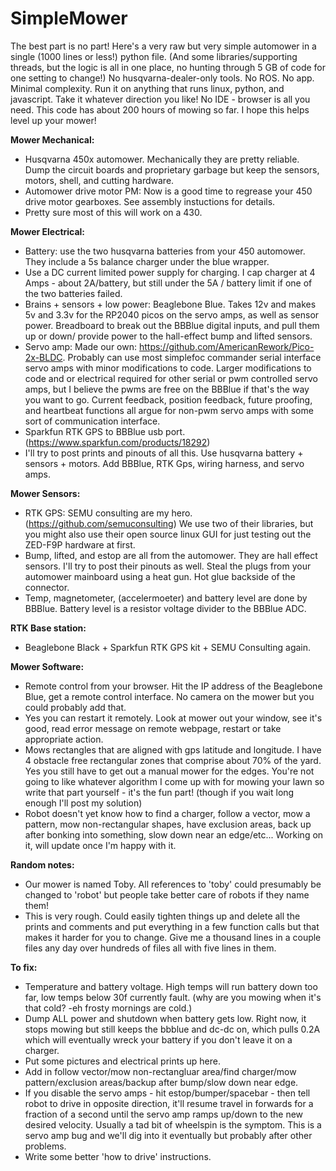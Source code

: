 # SimpleMower
The best part is no part!  Here's a very raw but very simple automower in a single (1000 lines or less!) python file. (And some libraries/supporting threads, but the logic is all in one place, no hunting through 5 GB of code for one setting to change!) No husqvarna-dealer-only tools. No ROS. No app. Minimal complexity. Run it on anything that runs linux, python, and javascript. Take it whatever direction you like! No IDE - browser is all you need. This code has about 200 hours of mowing so far. I hope this helps level up your mower! 

**Mower Mechanical:**
  - Husqvarna 450x automower. Mechanically they are pretty reliable. Dump the circuit boards and proprietary garbage but keep the sensors, motors, shell, and cutting hardware.
  - Automower drive motor PM: Now is a good time to regrease your 450 drive motor gearboxes. See assembly instuctions for details.
  - Pretty sure most of this will work on a 430.

**Mower Electrical:**
  - Battery: use the two husqvarna batteries from your 450 automower. They include a 5s balance charger under the blue wrapper.
  - Use a DC current limited power supply for charging. I cap charger at 4 Amps - about 2A/battery, but still under the 5A / battery limit if one of the two batteries failed.
  - Brains + sensors + low power: Beaglebone Blue. Takes 12v and makes 5v and 3.3v for the RP2040 picos on the servo amps, as well as sensor power. Breadboard to break out the BBBlue digital inputs, and pull them up or down/ provide power to the hall-effect bump and lifted sensors.
  - Servo amp: Made our own: https://github.com/AmericanRework/Pico-2x-BLDC. Probably can use most simplefoc commander serial interface servo amps with minor modifications to code. Larger modifications to code and or electrical required for other serial or pwm controlled servo amps, but I believe the pwms are free on the BBBlue if that's the way you want to go. Current feedback, position feedback, future proofing, and heartbeat functions all argue for non-pwm servo amps with some sort of communication interface. 
  - Sparkfun RTK GPS to BBBlue usb port. (https://www.sparkfun.com/products/18292) 
  - I'll try to post prints and pinouts of all this. Use husqvarna battery + sensors + motors. Add BBBlue, RTK Gps, wiring harness, and servo amps.


**Mower Sensors:**
  - RTK GPS: SEMU consulting are my hero. (https://github.com/semuconsulting) We use two of their libraries, but you might also use their open source linux GUI for just testing out the ZED-F9P hardware at first.
  - Bump, lifted, and estop are all from the automower. They are hall effect sensors. I'll try to post their pinouts as well. Steal the plugs from your automower mainboard using a heat gun. Hot glue backside of the connector. 
  - Temp, magnetometer, (accelermoeter) and battery level are done by BBBlue. Battery level is a resistor voltage divider to the BBBlue ADC.

**RTK Base station:**
  - Beaglebone Black + Sparkfun RTK GPS kit + SEMU Consulting again.

**Mower Software:**
  -  Remote control from your browser. Hit the IP address of the Beaglebone Blue, get a remote control interface. No camera on the mower but you could probably add that.
  - Yes you can restart it remotely. Look at mower out your window, see it's good, read error message on remote webpage, restart or take appropriate action.
  - Mows rectangles that are aligned with gps latitude and longitude. I have 4 obstacle free rectangular zones that comprise about 70% of the yard. Yes you still have to get out a manual mower for the edges. You're not going to like whatever algorithm I come up with for mowing your lawn so write that part yourself - it's the fun part! (though if you wait long enough I'll post my solution)
  - Robot doesn't yet know how to find a charger, follow a vector, mow a pattern, mow non-rectangular shapes, have exclusion areas, back up after bonking into something, slow down near an edge/etc... Working on it, will update once I'm happy with it.


**Random notes:**
  - Our mower is named Toby. All references to 'toby' could presumably be changed to 'robot' but people take better care of robots if they name them!
  - This is very rough. Could easily tighten things up and delete all the prints and comments and put everything in a few function calls but that makes it harder for you to change. Give me a thousand lines in a couple files any day over hundreds of files all with five lines in them. 

**To fix:**
  - Temperature and battery voltage. High temps will run battery down too far, low temps below 30f currently fault. (why are you mowing when it's that cold? -eh frosty mornings are cold.)
  - Dump ALL power and shutdown when battery gets low. Right now, it stops mowing but still keeps the bbblue and dc-dc on, which pulls 0.2A which will eventually wreck your battery if you don't leave it on a charger.
  - Put some pictures and electrical prints up here.
  - Add in follow vector/mow non-rectangluar area/find charger/mow pattern/exclusion areas/backup after bump/slow down near edge.
  - If you disable the servo amps - hit estop/bumper/spacebar - then tell robot to drive in opposite direction, it'll resume travel in forwards for a fraction of a second until the servo amp ramps up/down to the new desired velocity. Usually a tad bit of wheelspin is the symptom. This is a servo amp bug and we'll dig into it eventually but probably after other problems. 
  - Write some better 'how to drive' instructions.
